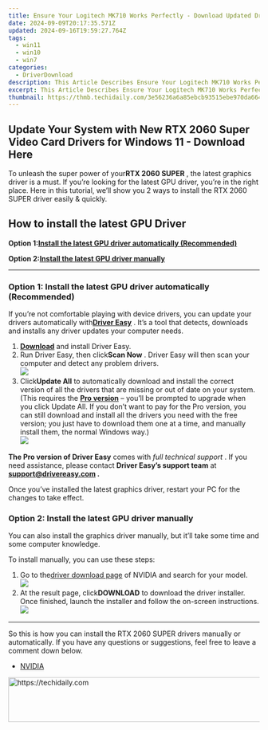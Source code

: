 ```yaml
---
title: Ensure Your Logitech MK710 Works Perfectly - Download Updated Drivers Here!
date: 2024-09-09T20:17:35.571Z
updated: 2024-09-16T19:59:27.764Z
tags:
  - win11
  - win10
  - win7
categories:
  - DriverDownload
description: This Article Describes Ensure Your Logitech MK710 Works Perfectly - Download Updated Drivers Here!
excerpt: This Article Describes Ensure Your Logitech MK710 Works Perfectly - Download Updated Drivers Here!
thumbnail: https://thmb.techidaily.com/3e56236a6a85ebcb93515ebe970da664f41c03cdc9a40751e6b62b7a56683a32.jpg
---
```


## Update Your System with New RTX 2060 Super Video Card Drivers for Windows 11 - Download Here

To unleash the super power of your**RTX 2060 SUPER** , the latest graphics driver is a must. If you’re looking for the latest GPU driver, you’re in the right place. Here in this tutorial, we’ll show you 2 ways to install the RTX 2060 SUPER driver easily & quickly.

## How to install the latest GPU Driver

 **Option 1:[Install the latest GPU driver automatically (Recommended)](https://www.drivereasy.com/knowledge/rtx-2060-super-drivers-download-update-for-windows-10/#option1)**

 **Option 2:[Install the latest GPU driver manually](https://tools.techidaily.com/drivereasy/download/)**

---

### Option 1: Install the latest GPU driver automatically (Recommended)

 If you’re not comfortable playing with device drivers, you can update your drivers automatically with[**Driver Easy**](https://tools.techidaily.com/drivereasy/download/) . It’s a tool that detects, downloads and installs any driver updates your computer needs.

1. **[Download](https://tools.techidaily.com/drivereasy/download/)**  and install Driver Easy.
2. Run Driver Easy, then click**Scan Now** . Driver Easy will then scan your computer and detect any problem drivers.  
![](https://images.drivereasy.com/wp-content/uploads/2020/11/Scan-now-1.jpg)
3. Click**Update All** to automatically download and install the correct version of all the drivers that are missing or out of date on your system.  
 (This requires the **[Pro version](https://tools.techidaily.com/drivereasy/download/)**  – you’ll be prompted to upgrade when you click Update All. If you don’t want to pay for the Pro version, you can still download and install all the drivers you need with the free version; you just have to download them one at a time, and manually install them, the normal Windows way.)  
![](https://images.drivereasy.com/wp-content/uploads/2021/04/de-2060-super-update.jpg)

**The Pro version of Driver Easy** comes with _full technical support_ . If you need assistance, please contact **Driver Easy’s support team** at **[support@drivereasy.com](https://tools.techidaily.com/drivereasy/download/) .**

 Once you’ve installed the latest graphics driver, restart your PC for the changes to take effect.

### Option 2: Install the latest GPU driver manually

 You can also install the graphics driver manually, but it’ll take some time and some computer knowledge.

To install manually, you can use these steps:

1. Go to the[driver download page](https://tools.techidaily.com/drivereasy/download/) of NVIDIA and search for your model.  
![](https://images.drivereasy.com/wp-content/uploads/2021/04/2060-super-manually-1.jpg)
2. At the result page, click**DOWNLOAD** to download the driver installer. Once finished, launch the installer and follow the on-screen instructions.  
![](https://images.drivereasy.com/wp-content/uploads/2021/04/2060-super-manually-2.jpg)

---

 So this is how you can install the RTX 2060 SUPER drivers manually or automatically. If you have any questions or suggestions, feel free to leave a comment down below.

* [NVIDIA](https://tools.techidaily.com/drivereasy/download/)

<ins class="adsbygoogle"
     style="display:block"
     data-ad-format="autorelaxed"
     data-ad-client="ca-pub-7571918770474297"
     data-ad-slot="1223367746"></ins>

<ins class="adsbygoogle"
     style="display:block"
     data-ad-client="ca-pub-7571918770474297"
     data-ad-slot="8358498916"
     data-ad-format="auto"
     data-full-width-responsive="true"></ins>



<!-- affiliate ads begin -->
<a href="https://unicoeye.pxf.io/c/5597632/2134244/18498" target="_top" id="2134244">
  <img src="//a.impactradius-go.com/display-ad/18498-2134244" border="0" alt="https://techidaily.com" width="728" height="90"/>
</a>
<img height="0" width="0" src="https://unicoeye.pxf.io/i/5597632/2134244/18498" style="position:absolute;visibility:hidden;" border="0" />
<!-- affiliate ads end -->

